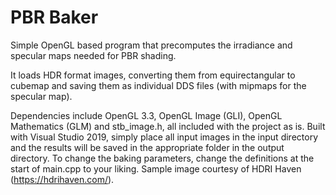 # PBR Baker
 Simple OpenGL based program that precomputes the irradiance and specular maps needed for PBR shading.

 It loads HDR format images, converting them from equirectangular to cubemap and saving them as individual DDS files (with mipmaps for the specular map).

 Dependencies include OpenGL 3.3, OpenGL Image (GLI), OpenGL Mathematics (GLM) and stb_image.h, all included with the project as is.
 Built with Visual Studio 2019, simply place all input images in the input directory and the results will be saved in the appropriate folder in the output directory.
 To change the baking parameters, change the definitions at the start of main.cpp to your liking.
 Sample image courtesy of HDRI Haven (https://hdrihaven.com/).